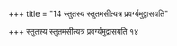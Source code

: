 +++
title = "14 स्तुतस्य स्तुतमसीत्यत्र प्रवर्ग्यमुद्वासयति"

+++
स्तुतस्य स्तुतमसीत्यत्र प्रवर्ग्यमुद्वासयति १४
